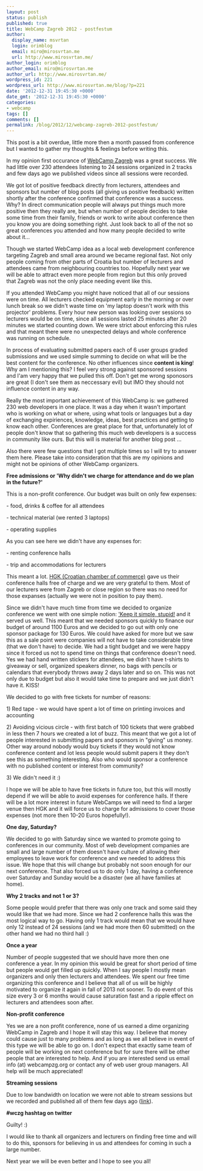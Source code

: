 ```yaml
---
layout: post
status: publish
published: true
title: WebCamp Zagreb 2012 - postfestum
author:
  display_name: msvrtan
  login: orimblog
  email: miro@mirosvrtan.me
  url: http://www.mirosvrtan.me/
author_login: orimblog
author_email: miro@mirosvrtan.me
author_url: http://www.mirosvrtan.me/
wordpress_id: 221
wordpress_url: http://www.mirosvrtan.me/blog/?p=221
date: '2012-12-31 19:45:30 +0000'
date_gmt: '2012-12-31 19:45:30 +0000'
categories:
- webcamp
tags: []
comments: []
permalink: /blog/2012/12/webcamp-zagreb-2012-postfestum/
---
```

<p>This post is a bit overdue, little more then a month passed from conference but I wanted to gather my thoughts &amp; feelings before writing this.</p>
<p>In my opinion first occurance of <a href="http://webcampzg.org" target="_blank">WebCamp Zagreb</a> was a great success. We had little over 230 attendees listening to 24 sessions organized in 2 tracks and few days ago we published videos since all sessions were recorded.</p>
<p>We got lot of positive feedback directly from lecturers, attendees and sponsors but number of blog posts (all giving us positive feedback) written shortly after the conference confirmed that conference was a success. Why? In direct communication people will always put things much more positive then they really are, but when number of people decides to take some time from their family, friends or work to write about conference then you know you are doing something right. Just look back to all of the not so great conferences you attended and how many people decided to write about it...</p>
<p>Though we started WebCamp idea as a local web development conference targeting Zagreb and small area around we became regional fast. Not only people coming from other parts of Croatia but number of lecturers and attendees came from neighbouring countries too. Hopefully next year we will be able to attract even more people from region but this only proved that Zagreb was not the only place needing event like this.</p>
<p>If you attended WebCamp you might have noticed that all of our sessions were on time. All lecturers checked equipment early in the morning or over lunch break so we didn't waste time on 'my laptop doesn't work with this projector' problems. Every hour new person was looking over sessions so lecturers would be on time, since all sessions lasted 25 minutes after 20 minutes we started counting down. We were strict about enforcing this rules and that meant there were no unexpected delays and whole conference was running on schedule.</p>
<p>In process of evaluating submitted papers each of 6 user groups graded submissions and we used simple summing to decide on what will be the best content for the conference. No other influences since <strong>content is king</strong>! Why am I mentioning this? I feel very strong against sponsored sessions and I'am very happy that we pulled this off. Don't get me wrong sponosors are great (I don't see them as neccessary evil) but IMO they should not influence content in any way.</p>
<p>Really the most important achievement of this WebCamp is: we gathered 230 web developers in one place. It was a day when it wasn't important who is working on what or where, using what tools or languages but a day of exchanging expiriences, knowledge, ideas, best practices and getting to know each other. Conferences are great place for that, unfortunately lot of people don't know that so gathering this much web developers is a success in community like ours. But this will is material for another blog post ...</p>
<p>Also there were few questions that I got multiple times so I will try to answer them here. Please take into consideration that this are my opinions and might not be opinions of other WebCamp organizers.</p>
<p><strong>Free admissions or 'Why didn't we charge for attendance and do we plan in the future?'</strong></p>
<p>This is a non-profit conference. Our budget was built on only few expenses:</p>
<p>- food, drinks &amp; coffee for all attendees</p>
<p>- technical material (we rented 3 laptops)</p>
<p>- operating supplies</p>
<p>As you can see here we didn't have any expenses for:</p>
<p>- renting conference halls</p>
<p>- trip and accommodations for lecturers</p>
<p>This meant a lot. <a href="http://www.hgk.hr/" target="_blank">HGK (Croatian chamber of commerce)</a> gave us their conference halls free of charge and we are very grateful to them. Most of our lecturers were from Zagreb or close region so there was no need for those expanses (actually we were not in position to pay them).</p>
<p>Since we didn't have much time from time we decided to organize conference we went with one simple notion: <a href="http://en.wikipedia.org/wiki/KISS_principle" target="_blank">'Keep it simple, stupid!</a> and it served us well. This meant that we needed sponsors quickly to finance our budget of around 1100 Euros and we decided to go out with only one sponsor package for 130 Euros. We could have asked for more but we saw this as a sale point were companies will not have to take considerable time (that we don't have) to decide. We had a tight budget and we were happy since it forced us not to spend time on things that conference doesn't need. Yes we had hand written stickers for attendees, we didn't have t-shirts to giveaway or sell, organized speakers dinner, no bags with pencils or calendars that everybody throws away 2 days later and so on. This was not only due to budget but also it would take time to prepare and we just didn't have it. KISS!</p>
<p>We decided to go with free tickets for number of reasons:</p>
<p>1) Red tape - we would have spent a lot of time on printing invoices and accounting</p>
<p>2) Avoiding vicious circle - with first batch of 100 tickets that were grabbed in less then 7 hours we created a lot of buzz. This meant that we got a lot of people interested in submitting papers and sponsors in "giving" us money. Other way around nobody would buy tickets if they would not know conference content and lot less people would submit papers it they don't see this as something interesting. Also who would sponsor a conference with no published content or interest from community?</p>
<p>3) We didn't need it :)</p>
<p>I hope we will be able to have free tickets in future too, but this will mostly depend if we will be able to avoid expenses for conference halls. If there will be a lot more interest in future WebCamps we will need to find a larger venue then HGK and it will force us to charge for admissions to cover those expenses (not more then 10-20 Euros hopefully!).</p>
<p><strong>One day, Saturday?</strong></p>
<p>We decided to go with Saturday since we wanted to promote going to conferences in our community. Most of web development companies are small and large number of them doesn't have culture of allowing their employees to leave work for conference and we needed to address this issue. We hope that this will change but probably not soon enough for our next conference. That also forced us to do only 1 day, having a conference over Saturday and Sunday would be a disaster (we all have families at home).</p>
<p><strong>Why 2 tracks and not 1 or 3? </strong></p>
<p>Some people would prefer that there was only one track and some said they would like that we had more. Since we had 2 conference halls this was the most logical way to go. Having only 1 track would mean that we would have only 12 instead of 24 sessions (and we had more then 60 submitted) on the other hand we had no third hall :)</p>
<p><strong>Once a year</strong></p>
<p>Number of people suggested that we should have more then one conference a year. In my opinion this would be great for short period of time but people would get filled up quickly. When I say people I mostly mean organizers and only then lecturers and attendees. We spent our free time organizing this conference and I believe that all of us will be highly motivated to organize it again in fall of 2013 not sooner. To do event of this size every 3 or 6 months would cause saturation fast and a ripple effect on lecturers and attendees soon after.</p>
<p><strong>Non-profit conference</strong></p>
<p>Yes we are a non profit conference, none of us earned a dime organizing WebCamp in Zagreb and I hope it will stay this way. I believe that money could cause just to many problems and as long as we all believe in event of this type we will be able to go on. I don't expect that exactly same team of people will be working on next conference but for sure there will be other people that are interested to help. And if you are interested send us email info (at) webcampzg.org or contact any of web user group managers. All help will be much appreciated!</p>
<p><strong>Streaming sessions</strong></p>
<p>Due to low bandwidth on location we were not able to stream sessions but we recorded and published all of them few days ago (<a href="http://webcampzg.org/video-snimke-predavanja-webcamp-zagreb-2012/" target="_blank">link</a>).</p>
<p><strong>#wczg hashtag on twitter</strong></p>
<p>Guilty! :)</p>
<p>I would like to thank all organizers and lecturers on finding free time and will to do this, sponsors for believing in us and attendees for coming in such a large number.</p>
<p>Next year we will be even better and I hope to see you all!</p>
<p>&nbsp;</p>

